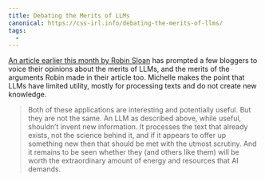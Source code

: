 ```yaml
---
title: Debating the Merits of LLMs
canonical: https://css-irl.info/debating-the-merits-of-llms/
tags:
  -
---
```


[An article earlier this month by Robin Sloan](https://www.robinsloan.com/lab/is-it-okay/) has prompted a few bloggers to voice their opinions about the merits of LLMs, and the merits of the arguments Robin made in their article too. Michelle makes the point that LLMs have limited utility, mostly for processing texts and do not create new knowledge.

> Both of these applications are interesting and potentially useful. But they are not the same. An LLM as described above, while useful, shouldn’t invent new information. It processes the text that already exists, not the science behind it, and if it appears to offer up something new then that should be met with the utmost scrutiny. And it remains to be seen whether they (and others like them) will be worth the extraordinary amount of energy and resources that AI demands.
